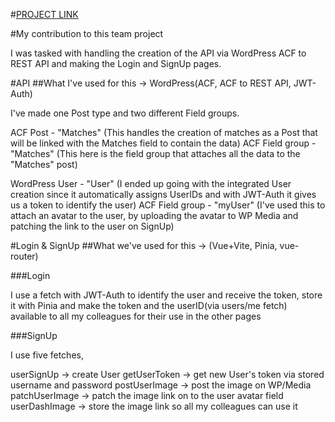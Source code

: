 #[PROJECT LINK](https://geogaming.netlify.app/)

#My contribution to this team project

I was tasked with handling the creation of the API via WordPress ACF to REST API and making the Login and SignUp pages.

#API
##What I've used for this -> WordPress(ACF, ACF to REST API, JWT-Auth)

I've made one Post type and two different Field groups.

ACF Post - "Matches" (This handles the creation of matches as a Post that will be linked with the Matches field to contain the data)
ACF Field group - "Matches" (This here is the field group that attaches all the data to the "Matches" post)

WordPress User - "User" (I ended up going with the integrated User creation since it automatically assigns UserIDs and with JWT-Auth it gives us a token to identify the user)
ACF Field group - "myUser" (I've used this to attach an avatar to the user, by uploading the avatar to WP Media and patching the link to the user on SignUp)

#Login & SignUp
##What we've used for this -> (Vue+Vite, Pinia, vue-router)

###Login 

I use a fetch with JWT-Auth to identify the user and receive the token, store it with Pinia and make the token and the userID(via users/me fetch) available to all my colleagues for their use in the other pages

###SignUp

I use five fetches,

userSignUp -> create User
getUserToken -> get new User's token via stored username and password
postUserImage -> post the image on WP/Media
patchUserImage -> patch the image link on to the user avatar field
userDashImage -> store the image link so all my colleagues can use it
